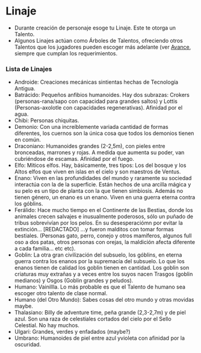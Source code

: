 # Linaje

- Durante creación de personaje esoge tu Linaje. Este te otorga un Talento.
- Algunos Linajes actúan como Árboles de Talentos, ofreciendo otros Talentos que los jugadores pueden escoger más adelante (ver [Avance](avance.md), siempre que cumplan los requerimientos.

### Lista de Linajes

- Androide: Creaciones mecánicas sintientas hechas de Tecnología Antigua.
- Batrácido: Pequeños anfibios humanoides. Hay dos subrazas: Crokers (personas-rana/sapo con capacidad para grandes saltos) y Lottis (Personas-axolotle con capacidades regenerativas). Afinidad por el agua.
- Chibi: Personas chiquitas.
- Demonio: Con una increíblemente variada cantidad de formas diferentes, los cuernos son la única cosa que todos los demonios tienen en común.
- Draconiano: Humanoides grandes (2-2,5m), con pieles entre bronceadas, marrones y rojas. A medida que aumenta su poder, van cubriéndose de escamas. Afinidad por el fuego.
- Elfo: Míticos elfos. Hay, básicamente, tres tipos: Los del bosque y los Altos elfos que viven en islas en el cielo y son maestros de Ventus.
- Enano: Viven en las profundidades del mundo y raramente su sociedad interactúa con la de la superficie. Están hechos de una arcilla mágica y su pelo es un tipo de planta con la que tienen simbiosis. Además no tienen género, un enano es un enano. Viven en una guerra eterna contra los góblins.
- Ferálido: Hace mucho tiempo en el Continente de las Bestias, donde los animales crecen salvajes e inusualmente poderosos, sólo un puñado de tribus sobrevivían por los pelos. En su desesperaciómn por evitar la extinción... [REDACTADO] ...y fueron malditos con tomar formas bestiales. (Personas gato, perro, conejo y otros mamíferos, algunos full oso a dos patas, otros personas con orejas, la maldición afecta diferente a cada familia... etc etc).
- Goblin: La otra gran civilización del subsuelo, los góblins, en eterna guerra contra los enanos por la supremacía del subsuelo. Lo que los enanos tienen de calidad los goblin tienen en cantidad. Los goblin son criaturas muy extrañas y a veces entre los suyos nacen Trasgos (goblin medianos) y Osgos (Goblin grandes y peludos).
- Humano: Vainillla. Lo más probable es que el Talento de humano sea escoger otro talento de clase normal.
- Humano (del Otro Mundo): Sabes cosas del otro mundo y otras movidas maybe.
- Thalasiano: Billy de adventure time, peña grande (2,3-2,7m) y de piel azul. Son una raza de celestiales cortados del cielo por el Sello Celestial. No hay muchos.
- Ulgari: Grandes, verdes y enfadados (maybe?)
- Umbrano: Humanoides de piel entre azul yvioleta con afinidad por la oscuridad.
